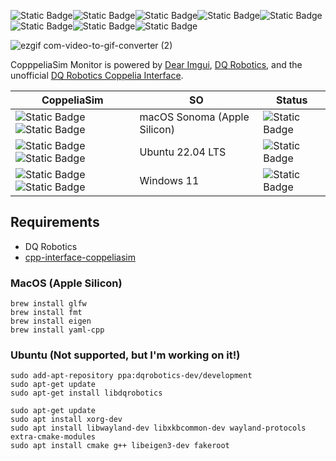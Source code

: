 ![Static Badge](https://img.shields.io/badge/Platform-Ubuntu_x64-orange)![Static Badge](https://img.shields.io/badge/untested-red)![Static Badge](https://img.shields.io/badge/Platform-Apple_silicon-magenta)![Static Badge](https://img.shields.io/badge/tested-green)![Static Badge](https://img.shields.io/badge/Written_in-C%2B%2B17-blue)![Static Badge](https://img.shields.io/badge/dqrobotics-cpp-ff0000)![Static Badge](https://img.shields.io/badge/dqrobotics-interface_coppeliasim-ff0000)![Static Badge](https://img.shields.io/badge/backend-glfw_opengl3-green)

![ezgif com-video-to-gif-converter (2)](https://github.com/juanjqo/coppeliasim_monitor/assets/23158313/f1ead4dd-0d53-4f84-83ec-f2bcbd9bf696)


CopppeliaSim Monitor is powered by [Dear Imgui](https://github.com/ocornut/imgui), [DQ Robotics](https://dqrobotics.github.io/), and the unofficial [DQ Robotics Coppelia Interface](https://github.com/juanjqo/cpp-interface-coppeliasim).

| CoppeliaSim  | SO | Status |
| ------------- | ------------- |------------- |
| ![Static Badge](https://img.shields.io/badge/CoppeliaSim-4.6.0--rev18-orange)![Static Badge](https://img.shields.io/badge/arm64-blue)| macOS Sonoma (Apple Silicon) | ![Static Badge](https://img.shields.io/badge/experimental-red)|
| ![Static Badge](https://img.shields.io/badge/CoppeliaSim-4.6.0--rev18-orange)![Static Badge](https://img.shields.io/badge/x64-blue)   | Ubuntu 22.04 LTS  |  ![Static Badge](https://img.shields.io/badge/Unsupported-gray)|
| ![Static Badge](https://img.shields.io/badge/CoppeliaSim-4.6.0--rev18-orange)![Static Badge](https://img.shields.io/badge/x64-blue)   | Windows 11  |  ![Static Badge](https://img.shields.io/badge/Unsupported-gray)


## Requirements

- DQ Robotics
- [cpp-interface-coppeliasim](https://github.com/juanjqo/cpp-interface-coppeliasim)

### MacOS (Apple Silicon)

```shell
brew install glfw
brew install fmt
brew install eigen
brew install yaml-cpp
```

### Ubuntu (Not supported, but I'm working on it!)



```shell
sudo add-apt-repository ppa:dqrobotics-dev/development
sudo apt-get update
sudo apt-get install libdqrobotics
```

```shell
sudo apt-get update
sudo apt install xorg-dev
sudo apt install libwayland-dev libxkbcommon-dev wayland-protocols extra-cmake-modules
sudo apt install cmake g++ libeigen3-dev fakeroot
```
